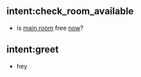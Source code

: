 ## intent:check_room_available
- is [main room](room_name:factory) free [now](time:2018-11-16T15:51:30.000+02:00)?

## intent:greet
- hey
